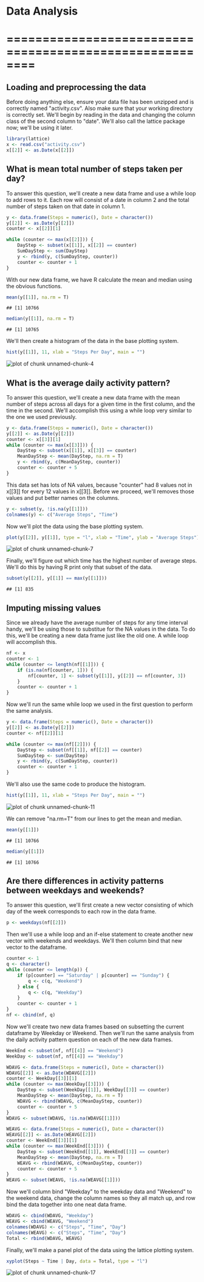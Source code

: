 # Data Analysis
# ========================================================

## Loading and preprocessing the data

Before doing anything else, ensure your data file has been unzipped and is correctly named "activity.csv". Also make sure that your working directory is correctly set. We'll begin by reading in the data and changing the column class of the second column to "date". We'll also call the lattice package now; we'll be using it later.


```r
library(lattice)
x <- read.csv("activity.csv")
x[[2]] <- as.Date(x[[2]])
```


## What is mean total number of steps taken per day?

To answer this question, we'll create a new data frame and use a while loop to add rows to it. Each row will consist of a date in column 2 and the total number of steps taken on that date in column 1.


```r
y <- data.frame(Steps = numeric(), Date = character())
y[[2]] <- as.Date(y[[2]])
counter <- x[[2]][1]

while (counter <= max(x[[2]])) {
    DayStep <- subset(x[[1]], x[[2]] == counter)
    SumDayStep <- sum(DayStep)
    y <- rbind(y, c(SumDayStep, counter))
    counter <- counter + 1
}
```


With our new data frame, we have R calculate the mean and median using the obvious functions.


```r
mean(y[[1]], na.rm = T)
```

```
## [1] 10766
```

```r
median(y[[1]], na.rm = T)
```

```
## [1] 10765
```


We'll then create a histogram of the data in the base plotting system.


```r
hist(y[[1]], 11, xlab = "Steps Per Day", main = "")
```

![plot of chunk unnamed-chunk-4](figure/unnamed-chunk-4.png) 


## What is the average daily activity pattern?

To answer this question, we'll create a new data frame with the mean number of steps across all days for a given time in the first column, and the time in the second. We'll accomplish this using a while loop very similar to the one we used previously.


```r
y <- data.frame(Steps = numeric(), Date = character())
y[[2]] <- as.Date(y[[2]])
counter <- x[[3]][1]
while (counter <= max(x[[3]])) {
    DayStep <- subset(x[[1]], x[[3]] == counter)
    MeanDayStep <- mean(DayStep, na.rm = T)
    y <- rbind(y, c(MeanDayStep, counter))
    counter <- counter + 5
}
```


This data set has lots of NA values, because "counter" had 8 values not in x[[3]] for every 12 values in x[[3]]. Before we proceed, we'll removes those values and put better names on the columns.


```r
y <- subset(y, !is.na(y[[1]]))
colnames(y) <- c("Average Steps", "Time")
```


Now we'll plot the data using the base plotting system.


```r
plot(y[[2]], y[[1]], type = "l", xlab = "Time", ylab = "Average Steps")
```

![plot of chunk unnamed-chunk-7](figure/unnamed-chunk-7.png) 


Finally, we'll figure out which time has the highest number of average steps. We'll do this by having R print only that subset of the data.


```r
subset(y[[2]], y[[1]] == max(y[[1]]))
```

```
## [1] 835
```


## Imputing missing values

Since we already have the average number of steps for any time interval handy, we'll be using those to substitue for the NA values in the data. To do this, we'll be creating a new data frame just like the old one. A while loop will accomplish this.


```r
nf <- x
counter <- 1
while (counter <= length(nf[[1]])) {
    if (is.na(nf[counter, 1])) {
        nf[counter, 1] <- subset(y[[1]], y[[2]] == nf[counter, 3])
    }
    counter <- counter + 1
}
```


Now we'll run the same while loop we used in the first question to perform the same analysis.


```r
y <- data.frame(Steps = numeric(), Date = character())
y[[2]] <- as.Date(y[[2]])
counter <- nf[[2]][1]

while (counter <= max(nf[[2]])) {
    DayStep <- subset(nf[[1]], nf[[2]] == counter)
    SumDayStep <- sum(DayStep)
    y <- rbind(y, c(SumDayStep, counter))
    counter <- counter + 1
}
```


We'll also use the same code to produce the histogram.


```r
hist(y[[1]], 11, xlab = "Steps Per Day", main = "")
```

![plot of chunk unnamed-chunk-11](figure/unnamed-chunk-11.png) 


We can remove "na.rm=T" from our lines to get the mean and median.


```r
mean(y[[1]])
```

```
## [1] 10766
```

```r
median(y[[1]])
```

```
## [1] 10766
```


## Are there differences in activity patterns between weekdays and weekends?

To answer this question, we'll first create a new vector consisting of which day of the week corresponds to each row in the data frame.


```r
p <- weekdays(nf[[2]])
```


Then we'll use a while loop and an if-else statement to create another new vector with weekends and weekdays. We'll then column bind that new vector to the dataframe.


```r
counter <- 1
q <- character()
while (counter <= length(p)) {
    if (p[counter] == "Saturday" | p[counter] == "Sunday") {
        q <- c(q, "Weekend")
    } else {
        q <- c(q, "Weekday")
    }
    counter <- counter + 1
}
nf <- cbind(nf, q)
```


Now we'll create two new data frames based on subsetting the current dataframe by Weekday or Weekend. Then we'll run the same analysis from the daily activity pattern question on each of the new data frames.


```r
WeekEnd <- subset(nf, nf[[4]] == "Weekend")
WeekDay <- subset(nf, nf[[4]] == "Weekday")

WDAVG <- data.frame(Steps = numeric(), Date = character())
WDAVG[[2]] <- as.Date(WDAVG[[2]])
counter <- WeekDay[[3]][1]
while (counter <= max(WeekDay[[3]])) {
    DayStep <- subset(WeekDay[[1]], WeekDay[[3]] == counter)
    MeanDayStep <- mean(DayStep, na.rm = T)
    WDAVG <- rbind(WDAVG, c(MeanDayStep, counter))
    counter <- counter + 5
}
WDAVG <- subset(WDAVG, !is.na(WDAVG[[1]]))

WEAVG <- data.frame(Steps = numeric(), Date = character())
WEAVG[[2]] <- as.Date(WEAVG[[2]])
counter <- WeekEnd[[3]][1]
while (counter <= max(WeekEnd[[3]])) {
    DayStep <- subset(WeekEnd[[1]], WeekEnd[[3]] == counter)
    MeanDayStep <- mean(DayStep, na.rm = T)
    WEAVG <- rbind(WEAVG, c(MeanDayStep, counter))
    counter <- counter + 5
}
WEAVG <- subset(WEAVG, !is.na(WEAVG[[1]]))
```


Now we'll column bind "Weekday" to the weekday data and "Weekend" to the weekend data, change the column names so they all match up, and row bind the data together into one neat data frame.


```r
WDAVG <- cbind(WDAVG, "Weekday")
WEAVG <- cbind(WEAVG, "Weekend")
colnames(WDAVG) <- c("Steps", "Time", "Day")
colnames(WEAVG) <- c("Steps", "Time", "Day")
Total <- rbind(WDAVG, WEAVG)
```


Finally, we'll make a panel plot of the data using the lattice plotting system.


```r
xyplot(Steps ~ Time | Day, data = Total, type = "l")
```

![plot of chunk unnamed-chunk-17](figure/unnamed-chunk-17.png) 

